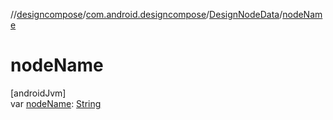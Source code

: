 //[designcompose](../../../index.md)/[com.android.designcompose](../index.md)/[DesignNodeData](index.md)/[nodeName](node-name.md)

# nodeName

[androidJvm]\
var [nodeName](node-name.md): [String](https://kotlinlang.org/api/latest/jvm/stdlib/kotlin/-string/index.html)
